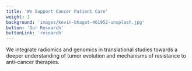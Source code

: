 ```yaml
---
title: 'We Support Cancer Patient Care'
weight: 1
background: 'images/kevin-bhagat-461952-unsplash.jpg'
button: 'Our Research'
buttonLink: 'research'
---
```


We integrate radiomics and genomics in translational studies towards a deeper understanding of tumor evolution and mechanisms of resistance to anti-cancer therapies.
